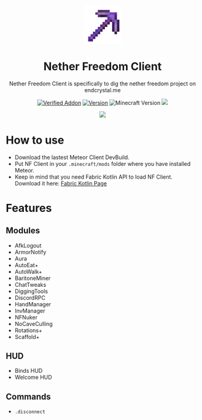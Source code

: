 <div align="center">
  <!-- Logo and Title -->
  <img src="/src/main/resources/assets/netherfreedom/icon.png" alt="logo" width="20%"/>
  <h1>Nether Freedom Client</h1>
  <p>Nether Freedom Client is specifically to dig the nether freedom project on endcrystal.me</p>

  <!-- Fancy badges -->
  <a href="https://anticope.ml/pages/MeteorAddons.html"><img src="https://img.shields.io/badge/Verified%20Addon-Not Yet :(-blueviolet" alt="Verified Addon"></a>
  <a href="https://github.com/RedCarlos26/higtools/releases"><img src="https://img.shields.io/badge/Version-v1.2-blueviolet" alt="Version"></a>
  <img src="https://img.shields.io/badge/Minecraft%20Version-1.19.2-blueviolet" alt="Minecraft Version">
  <img src="https://img.shields.io/github/downloads/RedCarlos26/NetherFreedom-Client/total?color=blueviolet&label=Downloads">
</div>

<div align="center">
  <a href="https://discord.gg/u3XNcDZyrY"><img src="https://invidget.switchblade.xyz/u3XNcDZyrY"></a>
</div>

# How to use
- Download the lastest Meteor Client DevBuild.
- Put NF Client in your `.minecraft/mods` folder where you have installed Meteor.
- Keep in mind that you need Fabric Kotlin API to load NF Client. Download it here: [Fabric Kotlin Page](https://www.curseforge.com/minecraft/mc-mods/fabric-language-kotlin/files/all?filter-game-version=2020709689%3A9366)

# Features
## Modules
- AfkLogout
- ArmorNotify
- Aura
- AutoEat+
- AutoWalk+
- BaritoneMiner
- ChatTweaks
- DiggingTools
- DiscordRPC
- HandManager
- InvManager
- NFNuker
- NoCaveCulling
- Rotations+
- Scaffold+

## HUD
- Binds HUD
- Welcome HUD

## Commands
- `.disconnect`

